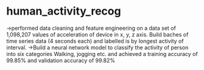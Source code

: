 # human_activity_recog
 ->performed data cleaning and feature engineering on a data set of 1,098,207 values of acceleration of device in x, y, z axis. Build baches of time series data (4 seconds each) and labelled is by longest activity of interval. 
 ->Build a neural network model to classify the activity of person into six categories Walking, jogging etc. and achieved a training accuracy of 99.85% and validation accuracy of 99.82% 
